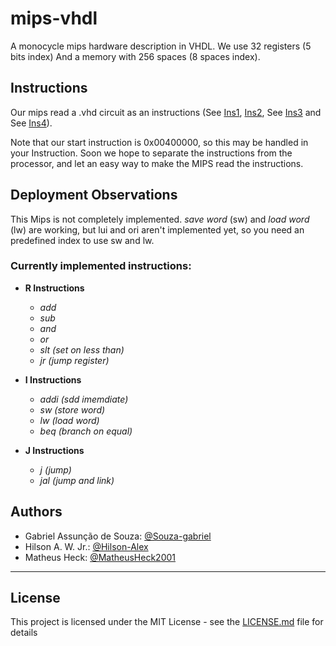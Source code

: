# mips-vhdl

A monocycle mips hardware description in VHDL. We use 32 registers (5 bits index) And a memory with 256 spaces (8 spaces index).
  
## Instructions

Our mips read a .vhd circuit as an instructions (See [Ins1](/mips/inst1.vhd), [Ins2](/mips/inst2.vhd), See [Ins3](/mips/inst3.vhd) and See [Ins4](/mips/inst4.vhd)).

Note that our start instruction is 0x00400000, so this may be handled in your Instruction. Soon we hope to separate the instructions from the processor, and let an easy way to make the MIPS read the instructions.
  
## Deployment Observations

This Mips is not completely implemented. *save word* (sw) and *load word* (lw) are working, but lui and ori aren't implemented yet, so you need an predefined index to use sw and lw.

### Currently implemented instructions:

- **R Instructions**

  - *add*
  - *sub*
  - *and*
  - *or*
  - *slt (set on less than)*
  - *jr (jump register)*
  
- **I Instructions**
  
  - *addi (sdd imemdiate)*
  - *sw (store word)*
  - *lw (load word)*
  - *beq (branch on equal)*
  
- **J Instructions**
  - *j (jump)*
  - *jal (jump and link)*
  
## Authors

* Gabriel Assunção de Souza: [@Souza-gabriel](https://github.com/Souza-gabriel)
* Hilson A. W. Jr.: [@Hilson-Alex](https://github.com/Hilson-Alex)
* Matheus Heck: [@MatheusHeck2001](https://github.com/MatheusHeck2001)

---
## License
This project is licensed under the MIT License - see the [LICENSE.md](/LICENSE) file for details
